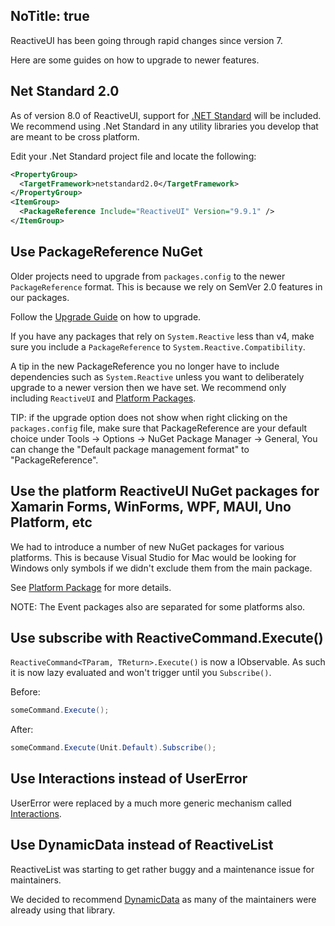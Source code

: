 NoTitle: true
---
ReactiveUI has been going through rapid changes since version 7. 

Here are some guides on how to upgrade to newer features.

## Net Standard 2.0

As of version 8.0 of ReactiveUI, support for [.NET Standard](https://docs.microsoft.com/en-us/dotnet/standard/net-standard) will be included. We recommend using .Net Standard in any utility libraries you develop that are meant to be cross platform.

Edit your .Net Standard project file and locate the following:

```xml
<PropertyGroup>
  <TargetFramework>netstandard2.0</TargetFramework>
</PropertyGroup>
<ItemGroup>
  <PackageReference Include="ReactiveUI" Version="9.9.1" />
</ItemGroup>
```

## Use PackageReference NuGet

Older projects need to upgrade from `packages.config` to the newer `PackageReference` format. This is because we rely on SemVer 2.0 features in our packages.

Follow the [Upgrade Guide](https://docs.microsoft.com/en-us/nuget/reference/migrate-packages-config-to-package-reference) on how to upgrade.

If you have any packages that rely on `System.Reactive` less than v4, make sure you include a `PackageReference` to `System.Reactive.Compatibility`.

A tip in the new PackageReference you no longer have to include dependencies such as `System.Reactive` unless you want to deliberately upgrade to a newer version then we have set. We recommend only including `ReactiveUI` and [Platform Packages](../getting-started/installation/).

TIP: if the upgrade option does not show when right clicking on the `packages.config` file, make sure that PackageReference are your default choice under Tools -> Options -> NuGet Package Manager -> General, You can change the "Default package management format" to "PackageReference".

## Use the platform ReactiveUI NuGet packages for Xamarin Forms, WinForms, WPF, MAUI, Uno Platform, etc

We had to introduce a number of new NuGet packages for various platforms. This is because Visual Studio for Mac would be looking for Windows only symbols if we didn't exclude them from the main package.

See [Platform Package](../getting-started/installation/) for more details.

NOTE: The Event packages also are separated for some platforms also.

## Use subscribe with ReactiveCommand.Execute()

`ReactiveCommand<TParam, TReturn>.Execute()` is now a IObservable. As such it is now lazy evaluated and won't trigger until you `Subscribe()`.

Before:

```csharp
someCommand.Execute();
```

After:

```csharp
someCommand.Execute(Unit.Default).Subscribe();
```

## Use Interactions instead of UserError

UserError were replaced by a much more generic mechanism called [Interactions](../handbook/interactions/).


## Use DynamicData instead of ReactiveList

ReactiveList was starting to get rather buggy and a maintenance issue for maintainers.

We decided to recommend [DynamicData](../handbook/collections/) as many of the maintainers were already using that library.
